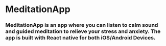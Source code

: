 ﻿# MeditationApp
### MeditationApp is an app where you can listen to calm sound and guided meditation to relieve your stress and anxiety. The app is built with React native for both iOS/Android Devices.
